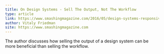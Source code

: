 ```yaml
---
title: On Design Systems - Sell The Output, Not The Workflow
type: article
link: https://www.smashingmagazine.com/2016/05/design-systems-responsive-design-sell-output-not-workflow/
author: Vitaly Friedman
site: https://www.smashingmagazine.com
---
```


The author discusses how selling the output of a design system can be more beneficial than selling the workflow.
